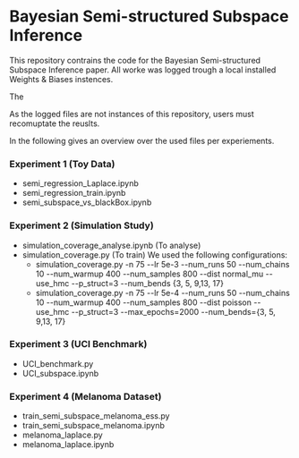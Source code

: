 # Bayesian Semi-structured Subspace Inference

This repository contrains the code for the Bayesian Semi-structured Subspace Inference paper.
All worke was logged trough a local installed Weights & Biases instences.

The 

As the logged files are not instances of this repository, users must recomuptate the reuslts.

In the following gives an overview over the used files per experiements. 

### Experiment 1 (Toy Data)
 - semi_regression_Laplace.ipynb
 - semi_regression_train.ipynb
 - semi_subspace_vs_blackBox.ipynb

### Experiment 2 (Simulation Study)
- simulation_coverage_analyse.ipynb (To analyse)
- simulation_coverage.py (To train)
    We used the following configurations:
    - simulation_coverage.py -n 75 --lr 5e-3 --num_runs 50 --num_chains 10 --num_warmup 400 --num_samples 800 --dist normal_mu --use_hmc --p_struct=3 --num_bends {3, 5, 9,13, 17}
    - simulation_coverage.py -n 75 --lr 5e-4 --num_runs 50 --num_chains 10 --num_warmup 400 --num_samples 800 --dist poisson --use_hmc --p_struct=3 --max_epochs=2000 --num_bends={3, 5, 9,13, 17}

### Experiment 3 (UCI Benchmark)
 - UCI_benchmark.py
 - UCI_subspace.ipynb

### Experiment 4 (Melanoma Dataset)
 - train_semi_subspace_melanoma_ess.py
 - train_semi_subspace_melanoma.ipynb
 - melanoma_laplace.py
 - melanoma_laplace.ipynb